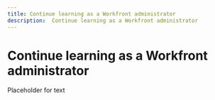 ```yaml
---
title: Continue learning as a Workfront administrator
description:  Continue learning as a Workfront administrator
---
```

# Continue learning as a Workfront administrator

Placeholder for text